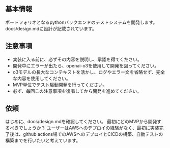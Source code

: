 ## 基本情報
ポートフォリオとなるpythonバックエンドのテストシステムを開発します。
docs/design.mdに設計が記載されています。

## 注意事項
- 実装に入る前に、必ずその内容を説明し、承認を得てください。
- 開発中にエラーが出たら、openai-o3を使用して開発を図ってください。
- o3モデルの長大なコンテキストを活かし、ログやエラー文を省略せず、完全な内容を使用してください。
- MVP単位でテスト駆動開発を行ってください。
- 必ず、毎回この注意事項を復唱してから開発を進めてください。

## 依頼
はじめに、docs/design.mdを確認してください。
最初にどのMVPから開発するべきでしょうか？
ユーザーはAWSへのデプロイの経験がなく、最初に実装完了後は、github actions場でのAWSへのデプロイとCICDの構築、自動テストの構築までを行いたいと考えています。
